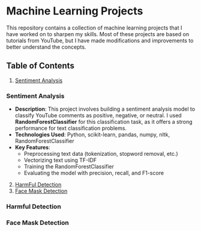 # Machine Learning Projects

This repository contains a collection of machine learning projects that I have worked on to sharpen my skills. Most of these projects are based on tutorials from YouTube, but I have made modifications and improvements to better understand the concepts.

## Table of Contents

1. [Sentiment Analysis](#sentiment-analysis)
### Sentiment Analysis
- **Description**: This project involves building a sentiment analysis model to classify YouTube comments as positive, negative, or neutral. I used **RandomForestClassifier** for this classification task, as it offers a strong performance for text classification problems.
- **Technologies Used**: Python, scikit-learn, pandas, numpy, nltk, RandomForestClassifier
- **Key Features**:
  - Preprocessing text data (tokenization, stopword removal, etc.)
  - Vectorizing text using TF-IDF
  - Training the RandomForestClassifier
  - Evaluating the model with precision, recall, and F1-score

2. [HarmFul Detection](#HarmFulDetection)
3. [Face Mask Detection](#FaceMaskDetection)
### Harmful Detection
### Face Mask Detection
   
